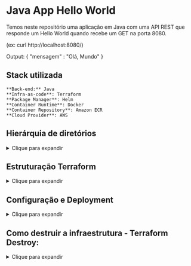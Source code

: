 
# Java App Hello World

Temos neste repositório uma aplicação em Java com uma API REST que responde um Hello World quando recebe um GET na porta 8080. 

(ex: curl http://localhost:8080/)

Output: 
    { "mensagem" : "Olá, Mundo" }

## Stack utilizada

```
**Back-end:** Java
**Infra-as-code**: Terraform
**Package Manager**: Helm
**Container Runtime**: Docker
**Container Repository**: Amazon ECR
**Cloud Provider**: AWS
``` 

## Hierárquia de diretórios

<details><summary> Clique para expandir</summary>
<p>

```plaintext

├── LICENSE
├── README.md
├── .github
│   └── workflows
│       └── BuildAndDeploy.yaml
├── app
│   ├── .gitignore
│   ├── Dockerfile
│   ├── mvnw
│   ├── mvnw.cmd
│   ├── pom.xml
│   ├── .mvn
│   │   └── wrapper
│   │       ├── maven-wrapper.jar
│   │       └── maven-wrapper.properties
│   └── src
│       ├── main
│       │   ├── java
│       │   │   └── com
│       │   │       └── example
│       │   │           └── app
│       │   │               ├── AppAController.java
│       │   │               └── AppApplication.java
│       │   └── resources
│       │       └── application.properties
│       └── test
│           └── java
│               └── com
│                   └── example
│                       └── app
│                           └── AppApplicationTests.java
├── helm
│   ├── .helmignore
│   ├── Chart.yaml
│   ├── values.yaml
│   └── templates
│       ├── deployment.yaml
│       ├── ingress.yaml
│       ├── service.yaml
│       ├── serviceaccount.yaml
│       ├── _helpers.tpl
│       └── tests
│           └── test-connection.yaml
└── infra
    ├── cleaning.json
    ├── loadbalancer.tf
    ├── provider.tf
    ├── route53.tf
    ├── securitygroup.tf
    ├── terraform.tfvars
    └── variables.tf
```

</p>
</details>

<!-- BEGIN_TF_DOCS -->

## Estruturação Terraform 

<details><summary> Clique para expandir</summary>
<p>

## Diretórios ##

|   Diretório       | Descrição |
|-------------------|-----------|
| `/.github/workflows` |     Diretório que contém todas as configurações do Pipeline Actions do repositório.       |
| `/app`               |     Diretório que contém todos os arquivos, diretórios e subdiretórios da aplicação Java  |
| `/helm`              |     Diretório que contém todos os manifestos de configuração do Helm Chart da aplicação.  |
| `/infra`             |     Diretório que contém todos os arquivos de configuração de infra-as-code Terraform.    |

## Requirements

| Name | Version |
|------|---------|
| `terraform` | >= 0.13 |

## Providers

| Name | Version |
|------|---------|
|  `hashicorp/aws`    | ~> 4.47.0   |


## Modules

No modules.

## Arquivos

| Name | Descrição |
|------|-----------|
|`provider.tf` | Arquivo que contém configurações de provider terraform, tais como backend state e versão do binário.|
|`loadbalancer.tf` | Arquivo que contém as configurações do Load Balancer |
|`route53.tf` | Arquivo que contém as configurações do Route53. |
|`securitygroup.tf` | Arquivo que contém as configurações do Security Group. |
|`terraform.tfvars` | Arquivo que contém entradas de variáveis do Terraform. |
|`variables.tf` | Arquivo que contém as declarações de variáveis e seus tipos.|

## Resources

| Name | Type | File |
|------|------| ---- |
| `aws_lb.app_load_balancer`      | resource | loadbalancer.tf |
| `aws_route53_record.app_cname`  | resource | route53.tf |
| `aws_security_group.sg_load_balancer`  | resource | securitygroup.tf |

## Inputs terraform.tfvars 

| Name | Description | Type | Default | Required |
|------|-------------|------|---------|:--------:|
| `name`             |  Nome da Aplicação                             | `string`         | app | yes |
| `subnets`          |  Subnets para uso no Load Balancer             | `string list`     | ["subnet-02a847612875d595f", "subnet-094a63fc4a2245b06", "subnet-0077940cf1c7eb53d"] | yes |
| `internal`         |  Conectividade do Balanceador de Carga         | `boolean`         | false | yes |
| `internal`         |  Tipo de Balanceador                           | `string`          | application | yes |
| `vpc_id`           |  ID da VPC                                     | `string`          | "vpc-0857ec9c2dc1874af" | yes |
| `eks_cluster_name` | Nome do Cluster EKS                            | `string`          | "eks-cluster" | yes |
| `zone_id`          | ID da Zona DNS - Route53                       | `string`          |   = "DKHNIA123" | yes

</p>
</details>


## Configuração e Deployment ##

<details><summary> Clique para expandir</summary>
<p>

### Step 1: Configurando credenciais AWS como Secret no Github

    - Crie suas credenciais na AWS e configure as secrets no Github:

    aws-access-key-id:      ${{ secrets.AWS_ACCESS_KEY_ID }}
    aws-secret-access-key:  ${{ secrets.AWS_SECRET_ACCESS_KEY }}
    aws-account-id:         ${{ secrets.AWS_ACCOUNT_ID }}

https://docs.github.com/pt/actions/security-guides/using-secrets-in-github-actions

<img src="https://docs.github.com/assets/cb-28266/mw-1440/images/help/repository/repo-actions-settings.webp">

<img src="https://docs.github.com/assets/cb-62141/mw-1440/images/help/repository/actions-secrets-tab.webp">

### Step 2: Configurando EKS Config Context

    - Colete as configurações de contexto do seu cluster EKS na AWS e armazene numa Secret do Github com o nome KUBE_CONFIG_DATA.

    - Acesse o CloudShell da sua Conta AWS:
      aws eks update-kubeconfig --name eks-cluster --region us-east-1

    - Copie o conteúdo do  '~/.kube/config' e crie a secret no Github.
      KUBE_CONFIG_DATA: ${{ secrets.KUBE_CONFIG_DATA }}

### Step 3: Configurando terraform.tfvars

    - Para fazer deploy preencha as configurações conforme instruções no 'terraform.tfvars', substitua pelos valores da sua conta AWS.
```
name               = "app"
subnets            = ["subnet123"]
internal           = false
load_balancer_type = "application"
vpc_id             = "vpc-123"
eks_cluster_name   = "eks-cluster"
zone_id            = "DKHNIA123"
``` 

### Step 4: Fazendo Push e Commit

    - Clone o repositório, escreva um commit e faça um push na branch "dev".
    
    git clone https://github.com/ewertonnunes/sre-challenge/
    git checkout dev
    git add . 
    git commit -m "Meu primeiro deploy" 
    git push

    - Ao efetuar o push automaticamente a esteira será disparada e fará criação da infra.
    - E Deploy da aplicação no ambiente de desenvolvimento.
    
    - Para subir para produção abra um PR da branch DEV para MAIN e aprove, automaticamente a esteira será executada.

</p>
</details>    

## Como destruir a infraestrutura - Terraform Destroy:

<details><summary> Clique para expandir</summary>
<p>

    - Para destruir a infra utilize o arquivo "/infra/cleaning.json" e atribua o valor:

        '{ "destroy" : "true" }'

    - Esta configuração executará um terraform destroy em todos os elementos da infra.
</p>
</details>